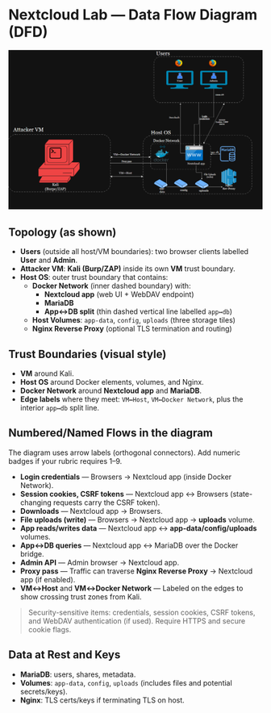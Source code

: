 # Nextcloud Lab — Data Flow Diagram (DFD)

![Nextcloud Lab DFD](./Data-flow-diagram.png)

## Topology (as shown)

- **Users** (outside all host/VM boundaries): two browser clients labelled **User** and **Admin**.
- **Attacker VM**: **Kali (Burp/ZAP)** inside its own **VM** trust boundary.
- **Host OS**: outer trust boundary that contains:
  - **Docker Network** (inner dashed boundary) with:
    - **Nextcloud app** (web UI + WebDAV endpoint)
    - **MariaDB**
    - **App↔DB split** (thin dashed vertical line labelled `app↔db`)
  - **Host Volumes**: `app-data`, `config`, `uploads` (three storage tiles)
  - **Nginx Reverse Proxy** (optional TLS termination and routing)

## Trust Boundaries (visual style)

- **VM** around Kali.
- **Host OS** around Docker elements, volumes, and Nginx.
- **Docker Network** around **Nextcloud app** and **MariaDB**.
- **Edge labels** where they meet: `VM↔Host`, `VM↔Docker Network`, plus the interior `app↔db` split line.

## Numbered/Named Flows in the diagram

The diagram uses arrow labels (orthogonal connectors). Add numeric badges if your rubric requires 1–9.

- **Login credentials** — Browsers → Nextcloud app (inside Docker Network).
- **Session cookies, CSRF tokens** — Nextcloud app ↔ Browsers (state-changing requests carry the CSRF token).
- **Downloads** — Nextcloud app → Browsers.
- **File uploads (write)** — Browsers → Nextcloud app → **uploads** volume.
- **App reads/writes data** — Nextcloud app ↔ **app-data/config/uploads** volumes.
- **App↔DB queries** — Nextcloud app ↔ MariaDB over the Docker bridge.
- **Admin API** — Admin browser → Nextcloud app.
- **Proxy pass** — Traffic can traverse **Nginx Reverse Proxy** → Nextcloud app (if enabled).
- **VM↔Host** and **VM↔Docker Network** — Labeled on the edges to show crossing trust zones from Kali.

> Security-sensitive items: credentials, session cookies, CSRF tokens, and WebDAV authentication (if used). Require HTTPS and secure cookie flags.

## Data at Rest and Keys

- **MariaDB**: users, shares, metadata.
- **Volumes**: `app-data`, `config`, `uploads` (includes files and potential secrets/keys).
- **Nginx**: TLS certs/keys if terminating TLS on host.



